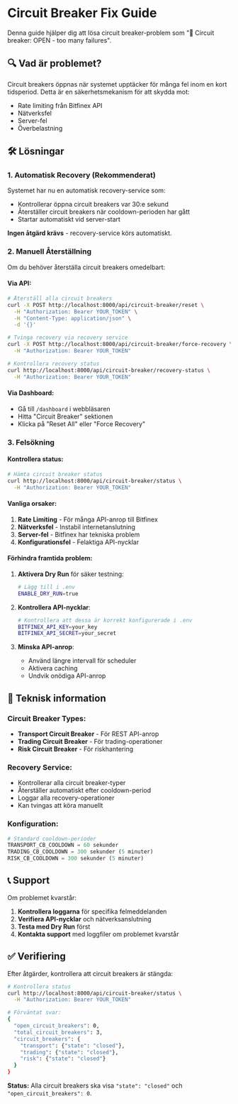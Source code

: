 # Circuit Breaker Fix Guide

Denna guide hjälper dig att lösa circuit breaker-problem som "🚨 Circuit breaker: OPEN - too many failures".

## 🔍 **Vad är problemet?**

Circuit breakers öppnas när systemet upptäcker för många fel inom en kort tidsperiod. Detta är en säkerhetsmekanism för att skydda mot:

- Rate limiting från Bitfinex API
- Nätverksfel
- Server-fel
- Överbelastning

## 🛠️ **Lösningar**

### **1. Automatisk Recovery (Rekommenderat)**

Systemet har nu en automatisk recovery-service som:

- Kontrollerar öppna circuit breakers var 30:e sekund
- Återställer circuit breakers när cooldown-perioden har gått
- Startar automatiskt vid server-start

**Ingen åtgärd krävs** - recovery-service körs automatiskt.

### **2. Manuell Återställning**

Om du behöver återställa circuit breakers omedelbart:

#### **Via API:**

```bash
# Återställ alla circuit breakers
curl -X POST http://localhost:8000/api/circuit-breaker/reset \
  -H "Authorization: Bearer YOUR_TOKEN" \
  -H "Content-Type: application/json" \
  -d '{}'

# Tvinga recovery via recovery service
curl -X POST http://localhost:8000/api/circuit-breaker/force-recovery \
  -H "Authorization: Bearer YOUR_TOKEN"

# Kontrollera recovery status
curl http://localhost:8000/api/circuit-breaker/recovery-status \
  -H "Authorization: Bearer YOUR_TOKEN"
```

#### **Via Dashboard:**

- Gå till `/dashboard` i webbläsaren
- Hitta "Circuit Breaker" sektionen
- Klicka på "Reset All" eller "Force Recovery"

### **3. Felsökning**

#### **Kontrollera status:**

```bash
# Hämta circuit breaker status
curl http://localhost:8000/api/circuit-breaker/status \
  -H "Authorization: Bearer YOUR_TOKEN"
```

#### **Vanliga orsaker:**

1. **Rate Limiting** - För många API-anrop till Bitfinex
2. **Nätverksfel** - Instabil internetanslutning
3. **Server-fel** - Bitfinex har tekniska problem
4. **Konfigurationsfel** - Felaktiga API-nycklar

#### **Förhindra framtida problem:**

1. **Aktivera Dry Run** för säker testning:

   ```bash
   # Lägg till i .env
   ENABLE_DRY_RUN=true
   ```

2. **Kontrollera API-nycklar**:

   ```bash
   # Kontrollera att dessa är korrekt konfigurerade i .env
   BITFINEX_API_KEY=your_key
   BITFINEX_API_SECRET=your_secret
   ```

3. **Minska API-anrop**:
   - Använd längre intervall för scheduler
   - Aktivera caching
   - Undvik onödiga API-anrop

## 🔧 **Teknisk information**

### **Circuit Breaker Types:**

- **Transport Circuit Breaker** - För REST API-anrop
- **Trading Circuit Breaker** - För trading-operationer
- **Risk Circuit Breaker** - För riskhantering

### **Recovery Service:**

- Kontrollerar alla circuit breaker-typer
- Återställer automatiskt efter cooldown-period
- Loggar alla recovery-operationer
- Kan tvingas att köra manuellt

### **Konfiguration:**

```python
# Standard cooldown-perioder
TRANSPORT_CB_COOLDOWN = 60 sekunder
TRADING_CB_COOLDOWN = 300 sekunder (5 minuter)
RISK_CB_COOLDOWN = 300 sekunder (5 minuter)
```

## 📞 **Support**

Om problemet kvarstår:

1. **Kontrollera loggarna** för specifika felmeddelanden
2. **Verifiera API-nycklar** och nätverksanslutning
3. **Testa med Dry Run** först
4. **Kontakta support** med loggfiler om problemet kvarstår

## ✅ **Verifiering**

Efter åtgärder, kontrollera att circuit breakers är stängda:

```bash
# Kontrollera status
curl http://localhost:8000/api/circuit-breaker/status \
  -H "Authorization: Bearer YOUR_TOKEN"

# Förväntat svar:
{
  "open_circuit_breakers": 0,
  "total_circuit_breakers": 3,
  "circuit_breakers": {
    "transport": {"state": "closed"},
    "trading": {"state": "closed"},
    "risk": {"state": "closed"}
  }
}
```

**Status:** Alla circuit breakers ska visa `"state": "closed"` och `"open_circuit_breakers": 0`.
